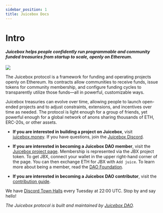 ```yaml
---
sidebar_position: 1
title: Juicebox Docs
---
```


# Intro

#### _Juicebox helps people confidently run programmable and community funded treasuries from startup to scale, openly on Ethereum._

![](/img/characters.png)

The Juicebox protocol is a framework for funding and operating projects openly on Ethereum. Its contracts allow communities to receive funds, issue tokens for community membership, and configure funding cycles to transparently utilize those funds—all in powerful, customizable ways.

Juicebox treasuries can evolve over time, allowing people to launch open-ended projects and to adjust constraints, extensions, and incentives over time as needed. The protocol is light enough for a group of friends, yet powerful enough for a global network of anons sharing thousands of ETH, ERC-20s, or other assets.

- **If you are interested in building a project on Juicebox**, visit [juicebox.money](https://juicebox.money). If you have questions, join the [Juicebox Discord](https://discord.gg/juicebox).

- **If you are interested in becoming a Juicebox DAO member**, visit the [Juicebox project page](https://juicebox.money/#/p/juicebox). Membership is represented via the JBX project token. To get JBX, connect your wallet in the upper right-hand corner of the page. You can then exchange ETH for JBX with `Add juice`. To learn more about being a member, read the [DAO Foundation](/dao/foundation.md).

- **If you are interested in becoming a Juicebox DAO contributor**, visit the [contribution guide](/dao/contribute.md).

We have [Discord Town Halls](https://discord.gg) every Tuesday at 22:00 UTC. Stop by and say hello!

_The Juicebox protocol is built and maintained by [Juicebox DAO](/dao/)._
